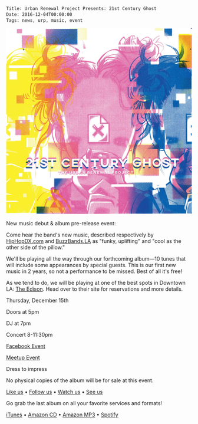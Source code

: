     Title: Urban Renewal Project Presents: 21st Century Ghost
    Date: 2016-12-04T00:00:00
    Tags: news, urp, music, event

<img src="/img/blog/2016/12/04/urban-renewal-project-presents-21st-century-ghost/urban-renewal-project-presents-21st-century-ghost-banner.jpg"
     alt="Urban Renewal Project Presents: 21st Century Ghost Banner" 
     class="img-urp-banner">

<!-- more -->

New music debut & album pre-release event:

Come hear the band's new music, described respectively by [HipHopDX.com] and
[BuzzBands.LA] as "funky, uplifting" and "cool as the other side of the pillow."

We'll be playing all the way through our forthcoming album—10 tunes that will
include some appearances by special guests. This is our first new music in 2
years, so not a performance to be missed. Best of all it's free!

As we tend to do, we will be playing at one of the best spots in Downtown LA:
[The Edison]. Head over to their site for reservations and more details.

Thursday, December 15th

Doors at 5pm

DJ at 7pm

Concert 8-11:30pm

[Facebook Event]

[Meetup Event]

Dress to impress

No physical copies of the album will be for sale at this event.

[Like us] • [Follow us] • [Watch us] • [See us]

Go grab the last album on all your favorite services and formats!

[iTunes] • [Amazon CD] • [Amazon MP3] • [Spotify]

[Meetup Event]: http://meetu.ps/348p6S 
[HipHopDX.com]: http://hiphopdx.com/singles/id.35142/title.dxclusive-camp-lo-pairs-up-with-urban-renewal-project-for-dont-ask-y
[BuzzBands.LA]: http://buzzbands.la/2016/10/14/premiere-urban-renewal-project-hide-feat-elmer-demond
[The Edison]: http://www.edisondowntown.com 
[Urban Renewal Project]: http://urpmusic.com
[Facebook Event]: https://www.facebook.com/events/279546089109746
[Like us]: http://www.fb.com/urpmusic
[Follow us]: http://www.twitter.com/urpmusic
[Watch us]: http://www.youtube.com/urpmusic
[See us]: https://www.instagram.com/urpmusic
[iTunes]: https://itunes.apple.com/us/album/local-legend/id910942147
[Amazon CD]: http://www.amazon.com/Local-Legend-Urban-Renewal-Project/dp/B00N9T391G
[Amazon MP3]: http://www.amazon.com/Local-Legend-Urban-Renewal-Project/dp/B00MWSOD6A
[Spotify]: https://play.spotify.com/album/6RtF0ZRBGIaqVC9imEo1BR

